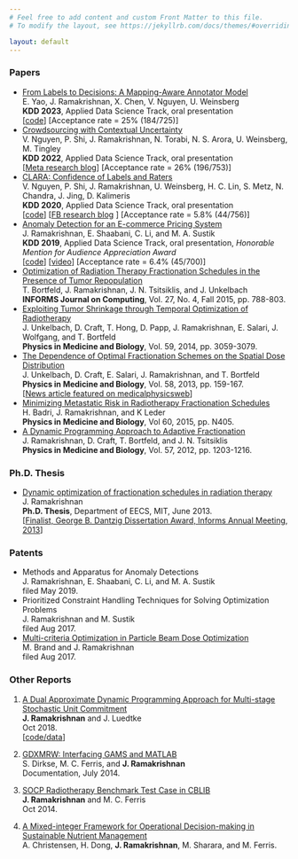 ```yaml
---
# Feel free to add content and custom Front Matter to this file.
# To modify the layout, see https://jekyllrb.com/docs/themes/#overriding-theme-defaults

layout: default
---
```


### Papers

* [From Labels to Decisions: A Mapping-Aware Annotator Model](https://dl.acm.org/doi/pdf/10.1145/3580305.3599828)\
E. Yao, J. Ramakrishnan, X. Chen, V. Nguyen, U. Weinsberg \
**KDD 2023**, Applied Data Science Track, oral presentation \
\[[code](https://github.com/facebookresearch/clara/tree/main/mapping-aware-model)\] \[Acceptance rate = 25% (184/725)\]
* [Crowdsourcing with Contextual Uncertainty](https://dl.acm.org/doi/pdf/10.1145/3534678.3539184)\
V. Nguyen, P. Shi, J. Ramakrishnan, N. Torabi, N. S. Arora, U. Weinsberg, M. Tingley \
**KDD 2022**, Applied Data Science Track, oral presentation \
\[[Meta research blog](https://research.facebook.com/blog/2022/8/modeling-contextual-uncertainty-in-crowdsourcing-using-gaussian-processes/)\] \[Acceptance rate = 26% (196/753)\]
* [CLARA: Confidence of Labels and Raters](https://dl.acm.org/doi/pdf/10.1145/3394486.3403304)\
V. Nguyen, P. Shi, J. Ramakrishnan, U. Weinsberg, H. C. Lin, S. Metz, N. Chandra, J. Jing, D. Kalimeris \
**KDD 2020**, Applied Data Science Track, oral presentation \
\[[code](https://github.com/facebookresearch/clara)\] \[[FB research blog](https://research.fb.com/blog/2020/08/improving-the-accuracy-of-community-standards-enforcement-by-certainty-estimation-of-human-decisions/) \] \[Acceptance rate = 5.8% (44/756)\]
* [Anomaly Detection for an E-commerce Pricing System](https://arxiv.org/pdf/1902.09566.pdf) \
J. Ramakrishnan, E. Shaabani, C. Li, and M. A. Sustik \
**KDD 2019**, Applied Data Science Track, oral presentation, *Honorable Mention for Audience Appreciation Award* \
\[[code](https://github.com/walmartlabs/anomaly-detection-walmart)\] \[[video](https://www.youtube.com/watch?v=PxFXfsw85mE)\] \[Acceptance rate = 6.4% (45/700)\]
* [Optimization of Radiation Therapy Fractionation Schedules in the Presence of Tumor Repopulation](https://arxiv.org/pdf/1312.1332.pdf) \
T. Bortfeld, J. Ramakrishnan, J. N. Tsitsiklis, and J. Unkelbach \
**INFORMS Journal on Computing**, Vol. 27, No. 4, Fall 2015, pp. 788-803.
* [Exploiting Tumor Shrinkage through Temporal Optimization of Radiotherapy](https://arxiv.org/pdf/1311.5874.pdf) \
J. Unkelbach, D. Craft, T. Hong, D. Papp, J. Ramakrishnan, E. Salari, J. Wolfgang, and T. Bortfeld \
**Physics in Medicine and Biology**, Vol. 59, 2014, pp. 3059-3079.
* [The Dependence of Optimal Fractionation Schemes on the Spatial Dose Distribution](http://pages.discovery.wisc.edu/~jramakrishnan/UCS2013_optfrac.pdf) \
J. Unkelbach, D. Craft, E. Salari, J. Ramakrishnan, and T. Bortfeld \
**Physics in Medicine and Biology**, Vol. 58, 2013, pp. 159-167. \
\[[News article featured on medicalphysicsweb](http://medicalphysicsweb.org/cws/article/research/52164)\]
* [Minimizing Metastatic Risk in Radiotherapy Fractionation Schedules](https://arxiv.org/pdf/1312.7337.pdf) \
H. Badri, J. Ramakrishnan, and K Leder \
**Physics in Medicine and Biology**, Vol 60, 2015, pp. N405.
* [A Dynamic Programming Approach to Adaptive Fractionation](https://arxiv.org/pdf/1109.4524.pdf) \
J. Ramakrishnan, D. Craft, T. Bortfeld, and J. N. Tsitsiklis \
**Physics in Medicine and Biology**, Vol. 57, 2012, pp. 1203-1216.

### Ph.D. Thesis

* [Dynamic optimization of fractionation schedules in radiation therapy](https://dspace.mit.edu/handle/1721.1/82181)\
J. Ramakrishnan \
**Ph.D. Thesis**, Department of EECS, MIT, June 2013. \
\[[Finalist, George B. Dantzig Dissertation Award, Informs Annual Meeting, 2013](https://www.informs.org/Recognizing-Excellence/INFORMS-Prizes/George-B.-Dantzig-Dissertation-Award)\]

### Patents

* Methods and Apparatus for Anomaly Detections \
J. Ramakrishnan, E. Shaabani, C. Li, and M. A. Sustik \
filed May 2019.
* Prioritized Constraint Handling Techniques for Solving Optimization Problems \
J. Ramakrishnan and M. Sustik \
filed Aug 2017.
* [Multi-criteria Optimization in Particle Beam Dose Optimization](https://patents.google.com/patent/US20150202464) \
M. Brand and J. Ramakrishnan \
filed Aug 2017.

### Other Reports

<ol>
<li><p><a href="https://arxiv.org/pdf/1801.02259.pdf">A Dual Approximate Dynamic Programming Approach for Multi-stage Stochastic Unit Commitment</a> <br />
<b>J. Ramakrishnan</b> and J. Luedtke <br />
Oct 2018. <br />
[<a href="https://github.com/jramak/dual-adp-suc">code/data</a>]</p>
</li>
<li><p><a href="https://www.gams.com/latest/docs/T_GDXMRW.html">GDXMRW: Interfacing GAMS and MATLAB</a> <br />
S. Dirkse, M. C. Ferris, and <b>J. Ramakrishnan</b> <br />
Documentation, July 2014.</p>
</li>
<li><p><a href="./papers/radiotherapy_socp_cblib.pdf">SOCP Radiotherapy Benchmark Test Case in CBLIB</a> <br />
<b>J. Ramakrishnan</b> and M. C. Ferris <br />
Oct 2014.</p>
</li>
<li><p><a href="https://scholar.google.com/citations?view_op=view_citation&amp;hl=en&amp;user=0suisGoAAAAJ&amp;citation_for_view=0suisGoAAAAJ:W7OEmFMy1HYC">A Mixed-integer Framework for Operational Decision-making in Sustainable Nutrient Management</a> <br />
A. Christensen, H. Dong, <b>J. Ramakrishnan</b>, M. Sharara, and M. Ferris.</p>
</li>
</ol>
